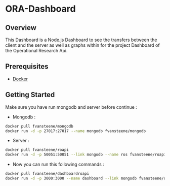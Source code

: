 # ORA-Dashboard

Overview
-----------
This Dashboard is a Node.js Dashboard to see the transfers between the client and the server as well as graphs within for the project
Dashboard of the Operational Research Api.
 
Prerequisites
-------------
- [Docker](https://www.docker.com/) 


Getting Started
---------------
Make sure you have run mongodb and server before continue :

- Mongodb : 

```bash
docker pull fvansteene/mongodb
docker run -d -p 27017:27017 --name mongodb fvansteene/mongodb
```

- Server : 

```bash
docker pull fvansteene/roapi
docker run -d -p 50051:50051 --link mongodb --name ros fvansteene/roapi
```


- Now you can run this following commands :

```bash
docker pull fvansteene/dashboardroapi
docker run -d -p 3000:3000 --name dashboard --link mongodb fvansteene/dashboardroapi
``` 


